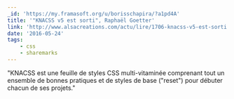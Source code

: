 ```yaml
---
_id: 'https://my.framasoft.org/u/borisschapira/?a1pd4A'
title: '"KNACSS v5 est sorti", Raphaël Goetter'
link: 'http://www.alsacreations.com/actu/lire/1706-knacss-v5-est-sorti.html'
date: '2016-05-24'
tags:
    - css
    - sharemarks
---
```


<div class="markdown"><p>&quot;KNACSS est une feuille de styles CSS multi-vitaminée comprenant tout un ensemble de bonnes pratiques et de styles de base (&quot;reset&quot;) pour débuter chacun de ses projets.&quot;
</p></div>
